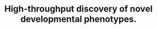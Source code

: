 ---
authors: "Dickinson ME, Flenniken AM, Ji X, Teboul L, Wong MD, White JK, Meehan TF,\
  \ Weninger WJ, Westerberg H, Adissu H, Baker CN, Bower L, Brown JM, Caddle LB, Chiani\
  \ F, Clary D, Cleak J, Daly MJ, Denegre JM, Doe B, Dolan ME, Edie SM, Fuchs H, Gailus-Durner\
  \ V, Galli A, Gambadoro A, Gallegos J, Guo S, Horner NR, Hsu CW, Johnson SJ, Kalaga\
  \ S, Keith LC, Lanoue L, Lawson TN, Lek M, Mark M, Marschall S, Mason J, McElwee\
  \ ML, Newbigging S, Nutter LM, Peterson KA, Ramirez-Solis R, Rowland DJ, Ryder E,\
  \ Samocha KE, Seavitt JR, Selloum M, Szoke-Kovacs Z, Tamura M, Trainor AG, Tudose\
  \ I, Wakana S, Warren J, Wendling O, West DB, Wong L, Yoshiki A, International Mouse\
  \ Phenotyping Consortium, Jackson Laboratory, Infrastructure Nationale PHENOMIN,\
  \ Institut Clinique de la Souris (ICS), Charles River Laboratories, MRC Harwell,\
  \ Toronto Centre for Phenogenomics, Wellcome Trust Sanger Institute, RIKEN BioResource\
  \ Center, MacArthur DG, Tocchini-Valentini GP, Gao X, Flicek P, Bradley A, Skarnes\
  \ WC, Justice MJ, Parkinson HE, Moore M, Wells S, Braun RE, Svenson KL, de Angelis\
  \ MH, Herault Y, Mohun T, Mallon AM, Henkelman RM, Brown SD, Adams DJ, Lloyd KC,\
  \ McKerlie C, Beaudet AL, Bu\u0107an M, Murray SA"
carousel: false
dccs:
- KOMP2
doi: 10.1038/nature19356
featured: false
issue: '7621'
journal: Nature
keywords: '["Embryo, Mammalian", "Genes, Essential", "Mutation", "Phenotype", "Polymorphism,
  Single Nucleotide", "High-Throughput Screening Assays", "Imaging, Three-Dimensional",
  "Mice", "Penetrance", "Conserved Sequence", "Mice, Inbred C57BL", "Sequence Homology",
  "Genes, Lethal", "Mice, Knockout", "Disease", "Genome-Wide Association Study", "Animals",
  "Humans"]'
landmark: true
layout: ../../layouts/Publication.astro
page: 508-514
pmcid: PMC5295821
pmid: 27626380
title: High-throughput discovery of novel developmental phenotypes.
volume: '537'
year: 2016

---
